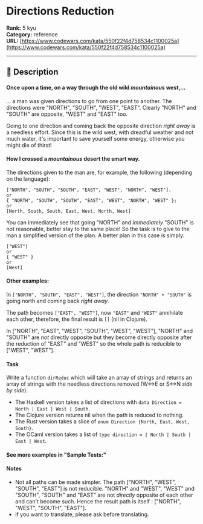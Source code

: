 # Directions Reduction

**Rank:** 5 kyu  
**Category:** reference  
**URL:** [https://www.codewars.com/kata/550f22f4d758534c1100025a](https://www.codewars.com/kata/550f22f4d758534c1100025a)

---

## 📝 Description

#### Once upon a time, on a way through the old wild *mountainous* west,…

… a man was given directions to go from one point to another. The directions were "NORTH", "SOUTH", "WEST", "EAST". Clearly "NORTH" and "SOUTH" are opposite, "WEST" and "EAST" too. 

Going to one direction and coming back the opposite direction *right away* is a needless effort. Since this is the wild west, with dreadful weather and not much water, it's important to save yourself some energy, otherwise you might die of thirst!

#### How I crossed a *mountainous* desert the smart way.

The directions given to the man are, for example, the following (depending on the language):

```
["NORTH", "SOUTH", "SOUTH", "EAST", "WEST", "NORTH", "WEST"].
or
{ "NORTH", "SOUTH", "SOUTH", "EAST", "WEST", "NORTH", "WEST" };
or
[North, South, South, East, West, North, West]
```
You can immediately see that going "NORTH" and *immediately* "SOUTH" is not reasonable, better stay to the same place!
So the task is to give to the man a simplified version of the plan. A better plan in this case is simply:

```
["WEST"]
or
{ "WEST" }
or
[West]
```

#### Other examples:

In `["NORTH", "SOUTH", "EAST", "WEST"]`, the direction `"NORTH" + "SOUTH"` is going north and coming back *right away*. 

The path becomes `["EAST", "WEST"]`, now `"EAST"` and `"WEST"` annihilate each other, therefore, the final result is `[]` (nil in Clojure).

In ["NORTH", "EAST", "WEST", "SOUTH", "WEST", "WEST"], "NORTH" and "SOUTH" are *not* directly opposite but they become directly opposite after the reduction of "EAST" and "WEST" so the whole path is reducible to ["WEST", "WEST"].

#### Task

Write a function `dirReduc` which will take an array of strings and returns an array of strings with the needless directions removed (W<->E or S<->N *side by side*).

- The Haskell version takes a list of directions with `data Direction = North | East | West | South`. 
- The Clojure version returns nil when the path is reduced to nothing. 
- The Rust version takes a slice of `enum Direction {North, East, West, South}`.
- The OCaml version takes a list of `type direction = | North | South | East | West`.

#### See more examples in "Sample Tests:"

#### Notes

- Not all paths can be made simpler. 
The path ["NORTH", "WEST", "SOUTH", "EAST"] is not reducible. "NORTH" and "WEST", "WEST" and "SOUTH", "SOUTH" and "EAST" are not *directly* opposite of each other and can't become such. Hence the result path is itself : ["NORTH", "WEST", "SOUTH", "EAST"].
- if you want to translate, please ask before translating.
